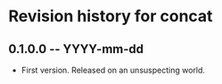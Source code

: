 # Revision history for concat

## 0.1.0.0  -- YYYY-mm-dd

* First version. Released on an unsuspecting world.
